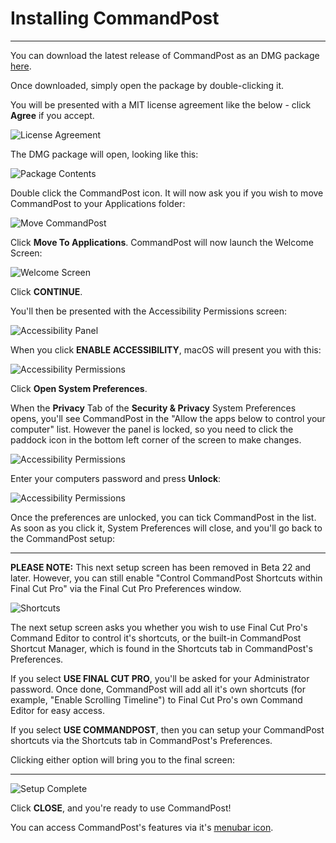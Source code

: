 # Installing CommandPost
---

You can download the latest release of CommandPost as an DMG package [here](http://commandpost.io).

Once downloaded, simply open the package by double-clicking it.

You will be presented with a MIT license agreement like the below - click **Agree** if you accept.

![License Agreement](../../license-agreement.png)

The DMG package will open, looking like this:

![Package Contents](../../commandpost-dmg.png)

Double click the CommandPost icon. It will now ask you if you wish to move CommandPost to your Applications folder:

![Move CommandPost](../../move-to-applications.png)

Click **Move To Applications**. CommandPost will now launch the Welcome Screen:

![Welcome Screen](../../welcome-1.png)

Click **CONTINUE**.

You'll then be presented with the Accessibility Permissions screen:

![Accessibility Panel](../../welcome-2.png)

When you click **ENABLE ACCESSIBILITY**, macOS will present you with this:

![Accessibility Permissions](../../welcome-3.png)

Click **Open System Preferences**.

When the **Privacy** Tab of the **Security & Privacy** System Preferences opens, you'll see CommandPost in the "Allow the apps below to control your computer" list. However the panel is locked, so you need to click the paddock icon in the bottom left corner of the screen to make changes.

![Accessibility Permissions](../../welcome-4.png)

Enter your computers password and press **Unlock**:

![Accessibility Permissions](../../welcome-5.png)

Once the preferences are unlocked, you can tick CommandPost in the list. As soon as you click it, System Preferences will close, and you'll go back to the CommandPost setup:

---

**PLEASE NOTE:** This next setup screen has been removed in Beta 22 and later. However, you can still enable "Control CommandPost Shortcuts within Final Cut Pro" via the Final Cut Pro Preferences window.

![Shortcuts](../../welcome-6.png)

The next setup screen asks you whether you wish to use Final Cut Pro's Command Editor to control it's shortcuts, or the built-in CommandPost Shortcut Manager, which is found in the Shortcuts tab in CommandPost's Preferences.

If you select **USE FINAL CUT PRO**, you'll be asked for your Administrator password. Once done, CommandPost will add all it's own shortcuts (for example, "Enable Scrolling Timeline") to Final Cut Pro's own Command Editor for easy access.

If you select **USE COMMANDPOST**, then you can setup your CommandPost shortcuts via the Shortcuts tab in CommandPost's Preferences.

Clicking either option will bring you to the final screen:

---

![Setup Complete](../../welcome-7.png)

Click **CLOSE**, and you're ready to use CommandPost!

You can access CommandPost's features via it's [menubar icon](http://help.commandpost.io/interface/menubar).
